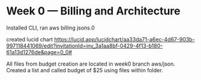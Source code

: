 # Week 0 — Billing and Architecture

Installed CLI, ran aws billing jsons.0


created lucid chart
https://lucid.app/lucidchart/aa33da71-a6ec-4d67-903b-997118441069/edit?invitationId=inv_3a1aa8bf-0429-4f13-b180-61a13d1276de&page=0_0#

All files from budget creation are located in week0 branch aws/json. Created a list and called budget of $25 using files within folder.

